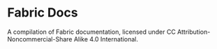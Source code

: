 # Fabric Docs

A compilation of Fabric documentation, licensed under CC Attribution-Noncommercial-Share Alike 4.0 International.
